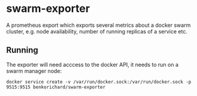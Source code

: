 # swarm-exporter

A prometheus export which exports several metrics about a docker swarm cluster, e.g. node availability, number of running replicas of a service etc.

## Running

The exporter will need acccess to the docker API, it needs to run on a swarm manager node:
```shell
docker service create -v /var/run/docker.sock:/var/run/docker.sock -p 9515:9515 benkorichard/swarm-exporter
``` 
